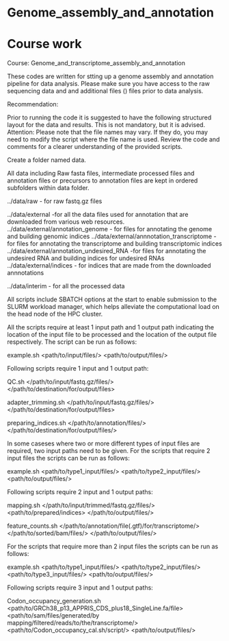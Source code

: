# Genome_assembly_and_annotation
# Course work
Course: Genome_and_transcriptome_assembly_and_annotation

These codes are written for stting up a genome assembly and annotation pipeline for data analysis. Please make sure you have access to the raw sequencing data and and additional files () files prior to data analysis.

Recommendation:

Prior to running the code it is suggested to have the following structured layout for the data and results. This is not mandatory, but it is advised. 
Attention: Please note that the file names may vary. If they do, you may need to modify the script where the file name is used. Review the code and comments for a clearer understanding of the provided scripts.

Create a folder named data.

All data including Raw fasta files, intermediate processed files and annotation files or precursors to annotation files are kept in ordered subfolders within data folder.

../data/raw - for raw fastq.gz files

../data/external -for all the data files used for annotation that are downloaded from various web resources.
../data/external/annotation_genome - for files for annotating the genome and building genomic indices
../data/external/annnotation_transcriptome -for  files for annotating the transcriptome and building transcriptomic indices 
../data/external/annotation_undesired_RNA -for  files for annotating the undesired RNA and building indices for undesired RNAs
../data/external/indices - for indices that are made from the downloaded annnotations
   
    
../data/interim - for all the processed data
 
All scripts include SBATCH options at the start to enable submission to the SLURM workload manager, which helps alleviate the computational load on the head node of the HPC cluster.


All the scripts require at least 1 input path and 1 output path indicating the location of the input file to be processed and the location of the output file respectively. The script can be run as follows:

example.sh <path/to/input/files/> <path/to/output/files/>

Following scripts require 1 input and 1 output path:

QC.sh </path/to/input/fastq.gz/files/> </path/to/destination/for/output/files>

adapter_trimming.sh </path/to/input/fastq.gz/files/> </path/to/destination/for/output/files>

preparing_indices.sh </path/to/annotation/files/> </path/to/destination/for/output/files/>





In some caseses where two or more different types of input files are required, two input paths need to be given. For the scripts that require 2 input files the scripts can be run as follows:

example.sh <path/to/type1_input/files/> <path/to/type2_input/files/> <path/to/output/files/>

Following scripts require 2 input and 1 output paths:
 
mapping.sh </path/to/input/trimmed/fastq.gz/files/> <path/to/prepared/indices> </path/to/output/files/>

feature_counts.sh </path/to/annotation/file(.gtf)/for/transcriptome/> </path/to/sorted/bam/files/> </path/to/output/files/>




For the scripts that require more than 2 input files the scripts can be run as follows:
 
example.sh <path/to/type1_input/files/> <path/to/type2_input/files/> <path/to/type3_input/files/> <path/to/output/files/>
 
Following scripts require 3 input and 1 output paths:

Codon_occupancy_generation.sh <path/to/GRCh38_p13_APPRIS_CDS_plus18_SingleLine.fa/file> <path/to/sam/files/generated/by mapping/filtered/reads/to/the/transcriptome/> <path/to/Codon_occupancy_cal.sh/script/> <path/to/output/files/>
 








